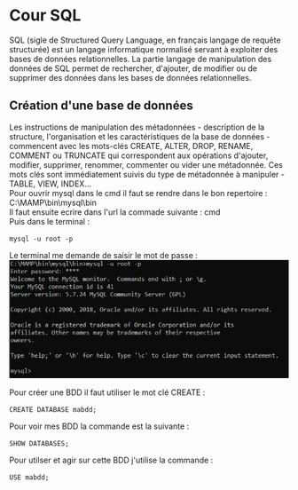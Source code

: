 # Cour SQL
SQL (sigle de Structured Query Language, en français langage de requête structurée) est un langage informatique normalisé servant à exploiter des bases de données relationnelles. La partie langage de manipulation des données de SQL permet de rechercher, d'ajouter, de modifier ou de supprimer des données dans les bases de données relationnelles.
## Création d'une base de données
Les instructions de manipulation des métadonnées - description de la structure, l'organisation et les caractéristiques de la base de données - commencent avec les mots-clés CREATE, ALTER, DROP, RENAME, COMMENT ou TRUNCATE qui correspondent aux opérations d'ajouter, modifier, supprimer, renommer, commenter ou vider une métadonnée. Ces mots clés sont immédiatement suivis du type de métadonnée à manipuler - TABLE, VIEW, INDEX...  
Pour ouvrir mysql dans le cmd il faut se rendre dans le bon repertoire :  
C:\MAMP\bin\mysql\bin  
Il faut ensuite ecrire dans l'url la commade suivante : cmd  
Puis dans le terminal :  
```
mysql -u root -p
```
Le terminal me demande de saisir le mot de passe :  
![terminal](https://github.com/MessaliHadj/SQL/blob/main/img/Capture.PNG)

Pour créer une BDD il faut utiliser le mot clé CREATE :  

```
CREATE DATABASE mabdd;
```
Pour voir mes BDD la commande est la suivante :  
```
SHOW DATABASES;
```
Pour utilser et agir sur cette BDD j'utilise la commande :  
```
USE mabdd;
```